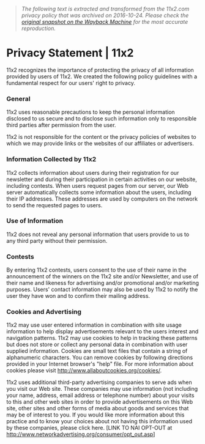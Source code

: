 > *The following text is extracted and transformed from the 11x2.com privacy policy that was archived on 2016-10-24. Please check the [original snapshot on the Wayback Machine](https://web.archive.org/web/20161024062406id_/http%3A//11x2.com/site/privacystatement) for the most accurate reproduction.*

# Privacy Statement | 11x2

11x2 recognizes the importance of protecting the privacy of all information provided by users of 11x2. We created the following policy guidelines with a fundamental respect for our users' right to privacy. 

### General

11x2 uses reasonable precautions to keep the personal information disclosed to us secure and to disclose such information only to responsible third parties after permission from the user. 

11x2 is not responsible for the content or the privacy policies of websites to which we may provide links or the websites of our affiliates or advertisers. 

### Information Collected by 11x2

11x2 collects information about users during their registration for our newsletter and during their participation in certain activities on our website, including contests. When users request pages from our server, our Web server automatically collects some information about the users, including their IP addresses. These addresses are used by computers on the network to send the requested pages to users. 

### Use of Information 

11x2 does not reveal any personal information that users provide to us to any third party without their permission. 

### Contests

By entering 11x2 contests, users consent to the use of their name in the announcement of the winners on the 11x2 site and/or Newsletter, and use of their name and likeness for advertising and/or promotional and/or marketing purposes. Users' contact information may also be used by 11x2 to notify the user they have won and to confirm their mailing address. 

### Cookies and Advertising

11x2 may use user entered information in combination with site usage information to help display advertisements relevant to the users interest and navigation patterns. 11x2 may use cookies to help in tracking these patterns but does not store or collect any personal data in combination with user supplied information. Cookies are small text files that contain a string of alphanumeric characters. You can remove cookies by following directions provided in your Internet browser's "help" file. For more information about cookies please visit <http://www.allaboutcookies.org/cookies/>. 

11x2 uses additional third-party advertising companies to serve ads when you visit our Web site. These companies may use information (not including your name, address, email address or telephone number) about your visits to this and other web sites in order to provide advertisements on this Web site, other sites and other forms of media about goods and services that may be of interest to you. If you would like more information about this practice and to know your choices about not having this information used by these companies, please click here. [LINK TO NAI OPT-OUT at <http://www.networkadvertising.org/consumer/opt_out.asp>] 
